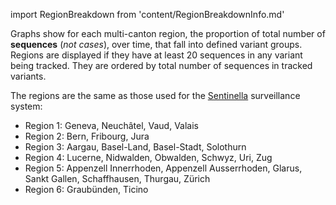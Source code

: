 import RegionBreakdown from 'content/RegionBreakdownInfo.md'

Graphs show for each multi-canton region, the proportion of total number of **sequences** (*not cases*), over time, that fall into defined variant groups. Regions are displayed if they have at least 20 sequences in any variant being tracked. They are ordered by total number of sequences in tracked variants.

The regions are the same as those used for the [Sentinella](https://www.sentinella.ch/) surveillance system:
- Region 1: Geneva, Neuchâtel, Vaud, Valais
- Region 2: Bern, Fribourg, Jura
- Region 3: Aargau, Basel-Land, Basel-Stadt, Solothurn
- Region 4: Lucerne, Nidwalden, Obwalden, Schwyz, Uri, Zug
- Region 5: Appenzell Innerrhoden, Appenzell Ausserrhoden, Glarus, Sankt Gallen, Schaffhausen, Thurgau, Zürich
- Region 6: Graubünden, Ticino


<RegionBreakdown/>